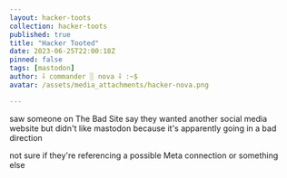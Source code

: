 ```yaml
---
layout: hacker-toots
collection: hacker-toots
published: true
title: "Hacker Tooted"
date: 2023-06-25T22:00:18Z
pinned: false
tags: [mastodon]
author: ⸸ commander ░ nova ⸸ :~$
avatar: /assets/media_attachments/hacker-nova.png

---
```


<p>saw someone on The Bad Site say they wanted another social media website but didn&#39;t like mastodon because it&#39;s apparently going in a bad direction</p><p>not sure if they&#39;re referencing a possible Meta connection or something else</p>



